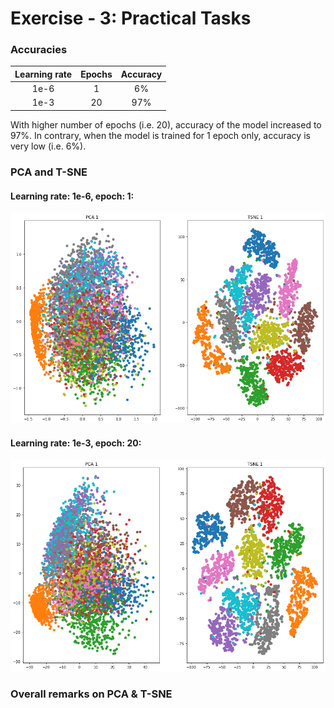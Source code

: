 # Exercise - 3: Practical Tasks

### Accuracies

| Learning rate  | Epochs   | Accuracy |
|:--------------:|:--------:|:--------:|
| 1e-6           | 1        | 6%       |
| 1e-3           | 20       | 97%      |


With higher number of epochs (i.e. 20), accuracy of the model increased to 97%. In contrary, when the model is trained for 1 epoch only, accuracy is very low (i.e. 6%).

### PCA and T-SNE

#### Learning rate: 1e-6, epoch: 1:
![Learning rate: 1e-6, epoch: 1](lr_1e_6_epoch_1.png)

#### Learning rate: 1e-3, epoch: 20:
![Tearning rate: 1e-3, epoch: 20](lr_1e_3_epoch_20.png)

### Overall remarks on PCA & T-SNE

